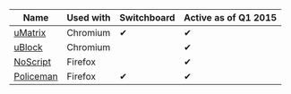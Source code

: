 |Name|Used with|Switchboard|Active as of Q1 2015|
|----|---------|-----------|--------------------|
|[uMatrix](https://github.com/gorhill/uMatrix)|Chromium|✔|✔|
|[uBlock](https://github.com/gorhill/uBlock)|Chromium| |✔|
|[NoScript](https://noscript.net/)|Firefox||✔|
|[Policeman](https://github.com/futpib/policeman)|Firefox|✔|✔|

